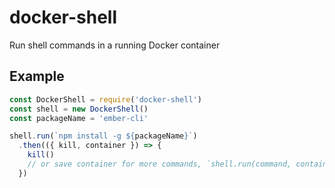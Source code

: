 # docker-shell

Run shell commands in a running Docker container

## Example

```js
const DockerShell = require('docker-shell')
const shell = new DockerShell()
const packageName = 'ember-cli'

shell.run(`npm install -g ${packageName}`)
  .then(({ kill, container }) => {
    kill()
    // or save container for more commands, `shell.run(command, container)`
  })
```